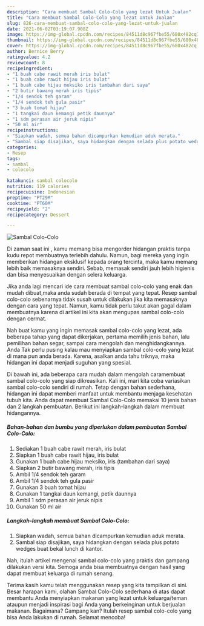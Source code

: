 ```yaml
---
description: "Cara membuat Sambal Colo-Colo yang lezat Untuk Jualan"
title: "Cara membuat Sambal Colo-Colo yang lezat Untuk Jualan"
slug: 826-cara-membuat-sambal-colo-colo-yang-lezat-untuk-jualan
date: 2021-06-02T03:19:07.908Z
image: https://img-global.cpcdn.com/recipes/84511d8c967fbe55/680x482cq70/sambal-colo-colo-foto-resep-utama.jpg
thumbnail: https://img-global.cpcdn.com/recipes/84511d8c967fbe55/680x482cq70/sambal-colo-colo-foto-resep-utama.jpg
cover: https://img-global.cpcdn.com/recipes/84511d8c967fbe55/680x482cq70/sambal-colo-colo-foto-resep-utama.jpg
author: Bernice Berry
ratingvalue: 4.2
reviewcount: 8
recipeingredient:
- "1 buah cabe rawit merah iris bulat"
- "1 buah cabe rawit hijau iris bulat"
- "1 buah cabe hijau meksiko iris tambahan dari saya"
- "2 butir bawang merah iris tipis"
- "1/4 sendok teh garam"
- "1/4 sendok teh gula pasir"
- "3 buah tomat hijau"
- "1 tangkai daun kemangi petik daunnya"
- "1 sdm perasan air jeruk nipis"
- "50 ml air"
recipeinstructions:
- "Siapkan wadah, semua bahan dicampurkan kemudian aduk merata."
- "Sambal siap disajikan, saya hidangkan dengan selada plus potato wedges buat bekal lunch di kantor."
categories:
- Resep
tags:
- sambal
- colocolo

katakunci: sambal colocolo 
nutrition: 119 calories
recipecuisine: Indonesian
preptime: "PT29M"
cooktime: "PT60M"
recipeyield: "2"
recipecategory: Dessert

---
```



![Sambal Colo-Colo](https://img-global.cpcdn.com/recipes/84511d8c967fbe55/680x482cq70/sambal-colo-colo-foto-resep-utama.jpg)

Di zaman  saat ini , kamu memang bisa mengorder hidangan praktis tanpa kudu repot membuatnya terlebih dahulu. Namun, bagi mereka yang ingin memberikan hidangan eksklusif kepada orang tercinta, maka kamu memang lebih baik memasaknya sendiri. Sebab, memasak sendiri jauh lebih higienis dan bisa menyesuaikan dengan selera keluarga.

Jika anda lagi mencari ide cara membuat sambal colo-colo yang enak dan mudah dibuat,maka anda sudah berada di tempat yang tepat. Resep sambal colo-colo  sebenarnya tidak susah untuk dilakukan jika kita memasaknya dengan cara yang tepat. Namun, kamu tidak perlu takut akan gagal dalam membuatnya 
karena di artikel ini kita akan mengupas sambal colo-colo dengan cermat.  



Nah buat kamu yang ingin memasak sambal colo-colo yang lezat, ada beberapa tahap yang dapat dikerjakan, pertama memilih jenis bahan, lalu pemilihan bahan segar, sampai cara mengolah dan menghidangkannya. Anda Tak perlu pusing kalau mau menyiapkan sambal colo-colo yang lezat di mana pun anda berada. Karena, asalkan anda  tahu triknya, maka hidangan ini dapat menjadi suguhan yang spesial.

Di bawah ini, ada beberapa cara mudah dalam mengolah caramembuat sambal colo-colo yang siap dikreasikan. Kali ini, mari kita coba variasikan sambal colo-colo sendiri di rumah. Tetap dengan bahan sederhana, hidangan ini dapat memberi manfaat untuk membantu menjaga kesehatan tubuh kita. Anda dapat membuat Sambal Colo-Colo memakai 10 jenis bahan dan 2 langkah pembuatan. Berikut ini langkah-langkah dalam membuat hidangannya.

<!--inarticleads1-->

##### Bahan-bahan dan bumbu yang diperlukan dalam pembuatan Sambal Colo-Colo:

1. Sediakan 1 buah cabe rawit merah, iris bulat
1. Siapkan 1 buah cabe rawit hijau, iris bulat
1. Gunakan 1 buah cabe hijau meksiko, iris (tambahan dari saya)
1. Siapkan 2 butir bawang merah, iris tipis
1. Ambil 1/4 sendok teh garam
1. Ambil 1/4 sendok teh gula pasir
1. Gunakan 3 buah tomat hijau
1. Gunakan 1 tangkai daun kemangi, petik daunnya
1. Ambil 1 sdm perasan air jeruk nipis
1. Gunakan 50 ml air




<!--inarticleads2-->

##### Langkah-langkah membuat Sambal Colo-Colo:

1. Siapkan wadah, semua bahan dicampurkan kemudian aduk merata.
1. Sambal siap disajikan, saya hidangkan dengan selada plus potato wedges buat bekal lunch di kantor.




Nah, itulah artikel mengenai  sambal colo-colo  yang praktis dan gampang dilakukan versi kita. Semoga anda bisa membuatnya dengan hasil yang dapat membuat keluarga di rumah senang. 

Terima kasih kamu telah menggunakan resep yang kita tampilkan di sini. Besar harapan kami, olahan  Sambal Colo-Colo sederhana di atas dapat membantu Anda menyiapkan makanan yang lezat untuk keluarga/teman ataupun menjadi inspirasi bagi Anda yang berkeinginan untuk berjualan makanan. Bagaimana? Gampang kan? Itulah resep sambal colo-colo yang bisa Anda lakukan di rumah. Selamat mencoba!

